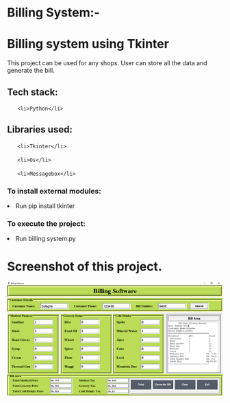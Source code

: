 # Billing System:-


<h1>Billing system using Tkinter</h1>

<p>This project can be used for any shops. User can store all the data and generate the bill.</p>

<h2>Tech stack:</h2>

<ul>
    
    <li>Python</li>
    
</ul>


<h2>Libraries used:</h2>

<ul>
    
    <li>Tkinter</li>
    
    <li>Os</li>
    
    <li>Messagebox</li>
</ul>

<h3>To install external modules:</h3>
<p><li>Run pip install tkinter</li></p>

<h3>To execute the project:</h3>
<p><li>Run billing system.py</li></p>

<h1><b>Screenshot of this project.</b></h1>

![Bill](Bill.PNG)
